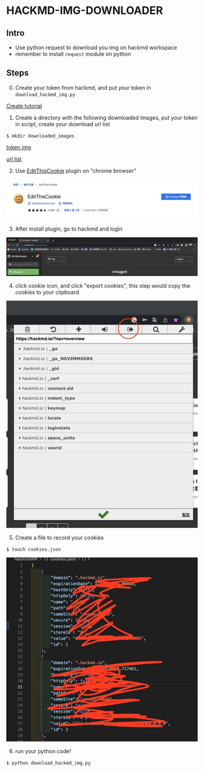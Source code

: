 # HACKMD-IMG-DOWNLOADER

## Intro

+ Use python request to download you img on hackmd workspace
+ remember to install `request` module on python
## Steps

0. Create your token from hackmd, and put your token in `download_hackmd_img.py`

[Create tutorial](https://hackmd.io/@hackmd-api/developer-portal/https%3A%2F%2Fhackmd.io%2F%40hackmd-api%2Fhow-to-issue-an-api-token?utm_source=settings-api&utm_medium=inline-cta)

1. Create a directory with the following downloaded images, put your token in script, create your download url list

```
$ mkdir downloaded_images
```

[token img](./imgs/tokenImg.jpg)

[url list](./imgs/urlList.jpg)

2. Use [EditThisCookie](https://chrome.google.com/webstore/detail/editthiscookie/fngmhnnpilhplaeedifhccceomclgfbg?hl=zh-TW) plugin on "chrome browser"

![image info](./imgs/editThisCookie.jpg)

3. After install plugin, go to hackmd and login

![image info](./imgs/hackmdWorkSpace.jpg)

4. click cookie icon, and click "export cookies", this step would copy the cookies to your clipboard

![image info](./imgs/cookiesInfo.jpg)

5. Create a file to record your cookies 

```
$ touch cookies.json
```

![cookies info](./imgs/cookies.jpg)

6. run your python code!

```
$ python download_hackmd_img.py
```
